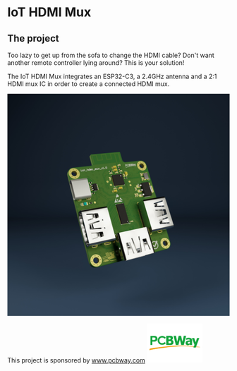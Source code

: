 # IoT HDMI Mux
## The project
Too lazy to get up from the sofa to change the HDMI cable? Don't want another remote controller lying around? This is your solution!

The IoT HDMI Mux integrates an ESP32-C3, a 2.4GHz antenna and a 2:1 HDMI mux IC in order to create a connected HDMI mux.

![Electronics render](https://github.com/guimpt/iot_hdmi_mux/blob/main/doc/render3.jpg)

This project is sponsored by www.pcbway.com
<img src="https://github.com/guimpt/iot_hdmi_mux/blob/main/doc/pcbway.png" alt="PCBWay logo" style="width:25%; height:auto;">